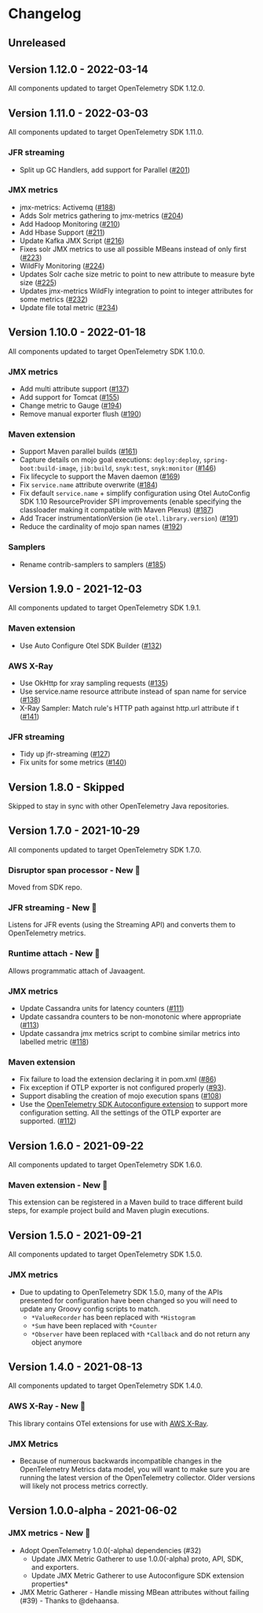 # Changelog

## Unreleased

## Version 1.12.0 - 2022-03-14

All components updated to target OpenTelemetry SDK 1.12.0.

## Version 1.11.0 - 2022-03-03

All components updated to target OpenTelemetry SDK 1.11.0.

### JFR streaming

* Split up GC Handlers, add support for Parallel
  ([#201](https://github.com/open-telemetry/opentelemetry-java-contrib/pull/201))

### JMX metrics

* jmx-metrics: Activemq
  ([#188](https://github.com/open-telemetry/opentelemetry-java-contrib/pull/188))
* Adds Solr metrics gathering to jmx-metrics
  ([#204](https://github.com/open-telemetry/opentelemetry-java-contrib/pull/204))
* Add Hadoop Monitoring
  ([#210](https://github.com/open-telemetry/opentelemetry-java-contrib/pull/210))
* Add Hbase Support
  ([#211](https://github.com/open-telemetry/opentelemetry-java-contrib/pull/211))
* Update Kafka JMX Script
  ([#216](https://github.com/open-telemetry/opentelemetry-java-contrib/pull/216))
* Fixes solr JMX metrics to use all possible MBeans instead of only first
  ([#223](https://github.com/open-telemetry/opentelemetry-java-contrib/pull/223))
* WildFly Monitoring
  ([#224](https://github.com/open-telemetry/opentelemetry-java-contrib/pull/224))
* Updates Solr cache size metric to point to new attribute to measure byte size
  ([#225](https://github.com/open-telemetry/opentelemetry-java-contrib/pull/225))
* Updates jmx-metrics WildFly integration to point to integer attributes for some metrics
  ([#232](https://github.com/open-telemetry/opentelemetry-java-contrib/pull/232))
* Update file total metric
  ([#234](https://github.com/open-telemetry/opentelemetry-java-contrib/pull/234))

## Version 1.10.0 - 2022-01-18

All components updated to target OpenTelemetry SDK 1.10.0.

### JMX metrics

* Add multi attribute support
  ([#137](https://github.com/open-telemetry/opentelemetry-java-contrib/pull/137))
* Add support for Tomcat
  ([#155](https://github.com/open-telemetry/opentelemetry-java-contrib/pull/155))
* Change metric to Gauge
  ([#194](https://github.com/open-telemetry/opentelemetry-java-contrib/pull/194))
* Remove manual exporter flush
  ([#190](https://github.com/open-telemetry/opentelemetry-java-contrib/pull/190))

### Maven extension

* Support Maven parallel builds
  ([#161](https://github.com/open-telemetry/opentelemetry-java-contrib/pull/161))
* Capture details on mojo goal executions: `deploy:deploy`, `spring-boot:build-image`, `jib:build`, `snyk:test`, `snyk:monitor`
  ([#146](https://github.com/open-telemetry/opentelemetry-java-contrib/pull/146))
* Fix lifecycle to support the Maven daemon
  ([#169](https://github.com/open-telemetry/opentelemetry-java-contrib/pull/169))
* Fix `service.name` attribute overwrite
  ([#184](https://github.com/open-telemetry/opentelemetry-java-contrib/pull/184))
* Fix default `service.name` + simplify configuration using Otel AutoConfig SDK 1.10 ResourceProvider SPI improvements (enable specifying the classloader making it compatible with Maven Plexus)
  ([#187](https://github.com/open-telemetry/opentelemetry-java-contrib/pull/187))
* Add Tracer instrumentationVersion (ie `otel.library.version`)
  ([#191](https://github.com/open-telemetry/opentelemetry-java-contrib/pull/191))
* Reduce the cardinality of mojo span names
  ([#192](https://github.com/open-telemetry/opentelemetry-java-contrib/pull/192))

### Samplers

* Rename contrib-samplers to samplers
  ([#185](https://github.com/open-telemetry/opentelemetry-java-contrib/pull/185))

## Version 1.9.0 - 2021-12-03

All components updated to target OpenTelemetry SDK 1.9.1.

### Maven extension

* Use Auto Configure Otel SDK Builder
  ([#132](https://github.com/open-telemetry/opentelemetry-java-contrib/pull/132))

### AWS X-Ray

* Use OkHttp for xray sampling requests
  ([#135](https://github.com/open-telemetry/opentelemetry-java-contrib/pull/135))
* Use service.name resource attribute instead of span name for service
  ([#138](https://github.com/open-telemetry/opentelemetry-java-contrib/pull/138))
* X-Ray Sampler: Match rule's HTTP path against http.url attribute if t
  ([#141](https://github.com/open-telemetry/opentelemetry-java-contrib/pull/141))

### JFR streaming

* Tidy up jfr-streaming
  ([#127](https://github.com/open-telemetry/opentelemetry-java-contrib/pull/127))
* Fix units for some metrics
  ([#140](https://github.com/open-telemetry/opentelemetry-java-contrib/pull/140))

## Version 1.8.0 - Skipped

Skipped to stay in sync with other OpenTelemetry Java repositories.

## Version 1.7.0 - 2021-10-29

All components updated to target OpenTelemetry SDK 1.7.0.

### Disruptor span processor - New 🌟

Moved from SDK repo.

### JFR streaming - New 🌟

Listens for JFR events (using the Streaming API) and converts them to OpenTelemetry metrics.

### Runtime attach - New 🌟

Allows programmatic attach of Javaagent.

### JMX metrics

* Update Cassandra units for latency counters
  ([#111](https://github.com/open-telemetry/opentelemetry-java-contrib/pull/111))
* Update cassandra counters to be non-monotonic where appropriate
  ([#113](https://github.com/open-telemetry/opentelemetry-java-contrib/pull/113))
* Update cassandra jmx metrics script to combine similar metrics into labelled metric
  ([#118](https://github.com/open-telemetry/opentelemetry-java-contrib/pull/118))

### Maven extension

* Fix failure to load the extension declaring it in pom.xml
  ([#86](https://github.com/open-telemetry/opentelemetry-java-contrib/issues/86))
* Fix exception if OTLP exporter is not configured properly
  ([#93](https://github.com/open-telemetry/opentelemetry-java-contrib/issues/93)).
* Support disabling the creation of mojo execution spans
  ([#108](https://github.com/open-telemetry/opentelemetry-java-contrib/pull/108))
* Use the [OpenTelemetry SDK Autoconfigure extension](https://github.com/open-telemetry/opentelemetry-java/tree/main/sdk-extensions/autoconfigure) to support more configuration setting. All the settings of the OTLP exporter are supported.
  ([#112](https://github.com/open-telemetry/opentelemetry-java-contrib/pull/112))

## Version 1.6.0 - 2021-09-22

All components updated to target OpenTelemetry SDK 1.6.0.

### Maven extension - New 🌟

This extension can be registered in a Maven build to trace different build steps, for example project build and Maven plugin executions.

## Version 1.5.0 - 2021-09-21

All components updated to target OpenTelemetry SDK 1.5.0.

### JMX metrics

* Due to updating to OpenTelemetry SDK 1.5.0, many of the APIs presented for configuration have been changed so you will need to update any Groovy config scripts to match.
  * `*ValueRecorder` has been replaced with `*Histogram`
  * `*Sum` have been replaced with `*Counter`
  * `*Observer` have been replaced with `*Callback` and do not return any object anymore

## Version 1.4.0 - 2021-08-13

All components updated to target OpenTelemetry SDK 1.4.0.

### AWS X-Ray - New 🌟

This library contains OTel extensions for use with [AWS X-Ray](https://docs.aws.amazon.com/xray/index.html).

### JMX Metrics

* Because of numerous backwards incompatible changes in the OpenTelemetry Metrics data model, you will want to make sure you are running the latest version of the OpenTelemetry collector. Older versions will likely not process metrics correctly.

## Version 1.0.0-alpha - 2021-06-02

### JMX metrics - New 🌟

* Adopt OpenTelemetry 1.0.0(-alpha) dependencies (#32)
  * Update JMX Metric Gatherer to use 1.0.0(-alpha) proto, API, SDK, and exporters.
  * Update JMX Metric Gatherer to use Autoconfigure SDK extension properties*
* JMX Metric Gatherer - Handle missing MBean attributes without failing (#39) - Thanks to @dehaansa.

